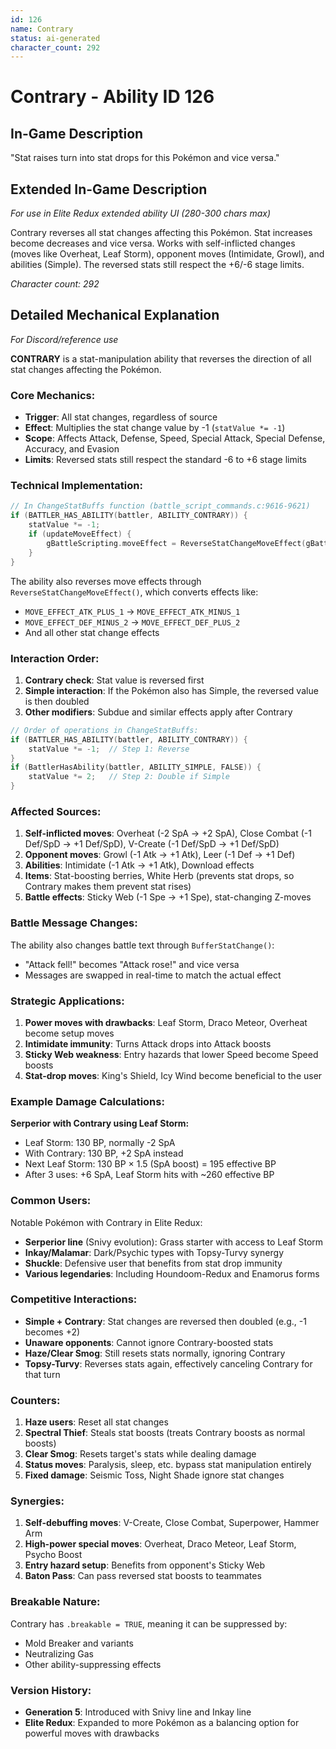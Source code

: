```yaml
---
id: 126
name: Contrary
status: ai-generated
character_count: 292
---
```


# Contrary - Ability ID 126

## In-Game Description
"Stat raises turn into stat drops for this Pokémon and vice versa."

## Extended In-Game Description
*For use in Elite Redux extended ability UI (280-300 chars max)*

Contrary reverses all stat changes affecting this Pokémon. Stat increases become decreases and vice versa. Works with self-inflicted changes (moves like Overheat, Leaf Storm), opponent moves (Intimidate, Growl), and abilities (Simple). The reversed stats still respect the +6/-6 stage limits.

*Character count: 292*

## Detailed Mechanical Explanation
*For Discord/reference use*

**CONTRARY** is a stat-manipulation ability that reverses the direction of all stat changes affecting the Pokémon.

### Core Mechanics:
- **Trigger**: All stat changes, regardless of source
- **Effect**: Multiplies the stat change value by -1 (`statValue *= -1`)
- **Scope**: Affects Attack, Defense, Speed, Special Attack, Special Defense, Accuracy, and Evasion
- **Limits**: Reversed stats still respect the standard -6 to +6 stage limits

### Technical Implementation:
```c
// In ChangeStatBuffs function (battle_script_commands.c:9616-9621)
if (BATTLER_HAS_ABILITY(battler, ABILITY_CONTRARY)) {
    statValue *= -1;
    if (updateMoveEffect) {
        gBattleScripting.moveEffect = ReverseStatChangeMoveEffect(gBattleScripting.moveEffect);
    }
}
```

The ability also reverses move effects through `ReverseStatChangeMoveEffect()`, which converts effects like:
- `MOVE_EFFECT_ATK_PLUS_1` → `MOVE_EFFECT_ATK_MINUS_1`
- `MOVE_EFFECT_DEF_MINUS_2` → `MOVE_EFFECT_DEF_PLUS_2`
- And all other stat change effects

### Interaction Order:
1. **Contrary check**: Stat value is reversed first
2. **Simple interaction**: If the Pokémon also has Simple, the reversed value is then doubled
3. **Other modifiers**: Subdue and similar effects apply after Contrary

```c
// Order of operations in ChangeStatBuffs:
if (BATTLER_HAS_ABILITY(battler, ABILITY_CONTRARY)) {
    statValue *= -1;  // Step 1: Reverse
}
if (BattlerHasAbility(battler, ABILITY_SIMPLE, FALSE)) {
    statValue *= 2;   // Step 2: Double if Simple
}
```

### Affected Sources:
1. **Self-inflicted moves**: Overheat (-2 SpA → +2 SpA), Close Combat (-1 Def/SpD → +1 Def/SpD), V-Create (-1 Def/SpD → +1 Def/SpD)
2. **Opponent moves**: Growl (-1 Atk → +1 Atk), Leer (-1 Def → +1 Def)
3. **Abilities**: Intimidate (-1 Atk → +1 Atk), Download effects
4. **Items**: Stat-boosting berries, White Herb (prevents stat drops, so Contrary makes them prevent stat rises)
5. **Battle effects**: Sticky Web (-1 Spe → +1 Spe), stat-changing Z-moves

### Battle Message Changes:
The ability also changes battle text through `BufferStatChange()`:
- "Attack fell!" becomes "Attack rose!" and vice versa
- Messages are swapped in real-time to match the actual effect

### Strategic Applications:
1. **Power moves with drawbacks**: Leaf Storm, Draco Meteor, Overheat become setup moves
2. **Intimidate immunity**: Turns Attack drops into Attack boosts
3. **Sticky Web weakness**: Entry hazards that lower Speed become Speed boosts
4. **Stat-drop moves**: King's Shield, Icy Wind become beneficial to the user

### Example Damage Calculations:
**Serperior with Contrary using Leaf Storm:**
- Leaf Storm: 130 BP, normally -2 SpA
- With Contrary: 130 BP, +2 SpA instead
- Next Leaf Storm: 130 BP × 1.5 (SpA boost) = 195 effective BP
- After 3 uses: +6 SpA, Leaf Storm hits with ~260 effective BP

### Common Users:
Notable Pokémon with Contrary in Elite Redux:
- **Serperior line** (Snivy evolution): Grass starter with access to Leaf Storm
- **Inkay/Malamar**: Dark/Psychic types with Topsy-Turvy synergy
- **Shuckle**: Defensive user that benefits from stat drop immunity
- **Various legendaries**: Including Houndoom-Redux and Enamorus forms

### Competitive Interactions:
- **Simple + Contrary**: Stat changes are reversed then doubled (e.g., -1 becomes +2)
- **Unaware opponents**: Cannot ignore Contrary-boosted stats
- **Haze/Clear Smog**: Still resets stats normally, ignoring Contrary
- **Topsy-Turvy**: Reverses stats again, effectively canceling Contrary for that turn

### Counters:
1. **Haze users**: Reset all stat changes
2. **Spectral Thief**: Steals stat boosts (treats Contrary boosts as normal boosts)
3. **Clear Smog**: Resets target's stats while dealing damage
4. **Status moves**: Paralysis, sleep, etc. bypass stat manipulation entirely
5. **Fixed damage**: Seismic Toss, Night Shade ignore stat changes

### Synergies:
1. **Self-debuffing moves**: V-Create, Close Combat, Superpower, Hammer Arm
2. **High-power special moves**: Overheat, Draco Meteor, Leaf Storm, Psycho Boost
3. **Entry hazard setup**: Benefits from opponent's Sticky Web
4. **Baton Pass**: Can pass reversed stat boosts to teammates

### Breakable Nature:
Contrary has `.breakable = TRUE`, meaning it can be suppressed by:
- Mold Breaker and variants
- Neutralizing Gas
- Other ability-suppressing effects

### Version History:
- **Generation 5**: Introduced with Snivy line and Inkay line
- **Elite Redux**: Expanded to more Pokémon as a balancing option for powerful moves with drawbacks